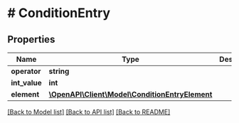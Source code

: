 # # ConditionEntry

## Properties

Name | Type | Description | Notes
------------ | ------------- | ------------- | -------------
**operator** | **string** |  | [optional]
**int_value** | **int** |  | [optional]
**element** | [**\OpenAPI\Client\Model\ConditionEntryElement**](ConditionEntryElement.md) |  | [optional]

[[Back to Model list]](../../README.md#models) [[Back to API list]](../../README.md#endpoints) [[Back to README]](../../README.md)
